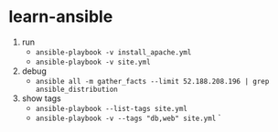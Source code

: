 # learn-ansible

1. run
   - `ansible-playbook -v install_apache.yml`
   - `ansible-playbook -v site.yml`
2. debug
   - `ansible all -m gather_facts --limit 52.188.208.196 | grep ansible_distribution`
3. show tags
   - `ansible-playbook --list-tags site.yml `
   - `ansible-playbook -v --tags "db,web" site.yml`
     `
